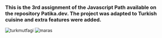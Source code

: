### This is the 3rd assignment of the Javascript Path available on the repository Patika.dev. The project was adapted to Turkish cuisine and extra features were added.
![turkmutfagi](https://user-images.githubusercontent.com/70768778/186903744-120b36b7-2895-4490-b0bf-16b596e5a50b.PNG)
![maras](https://user-images.githubusercontent.com/70768778/186903767-0275fee2-2fc6-4076-94c1-02175ec2f245.PNG)
